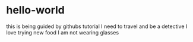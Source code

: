 # hello-world
this is being guided by githubs tutorial
I need to travel and be a detective 
I love trying new food 
I am not wearing glasses 
